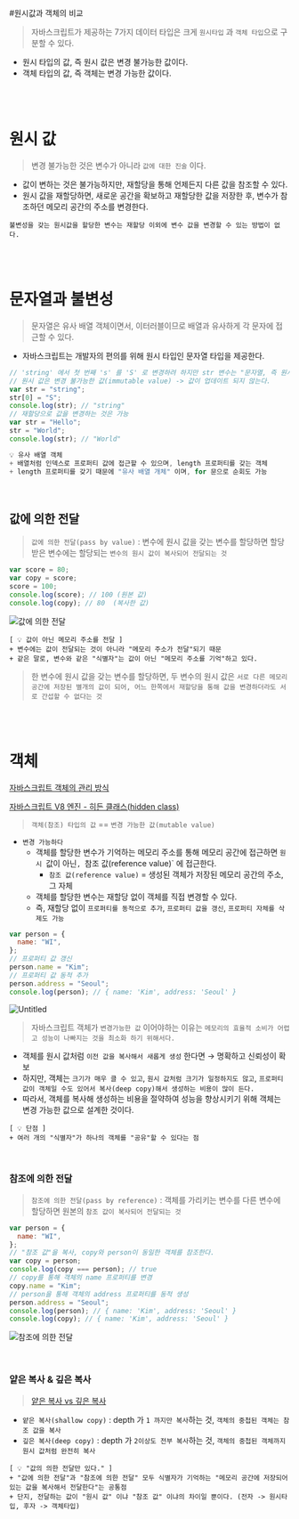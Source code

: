 #원시값과 객체의 비교

> 자바스크립트가 제공하는 7가지 데이터 타입은 크게 `원시타입` 과 `객체 타입`으로 구분할 수 있다.

- 원시 타입의 값, 즉 원시 값은 변경 불가능한 값이다.
- 객체 타입의 값, 즉 객체는 변경 가능한 값이다.

<br>
<br>

# 원시 값

> 변경 불가능한 것은 변수가 아니라 `값에 대한 진술` 이다.

- 값이 변하는 것은 불가능하지만, 재할당을 통해 언제든지 다른 값을 참조할 수 있다.
- 원시 값을 재할당하면, 새로운 공간을 확보하고 재할당한 값을 저장한 후, 변수가 참조하던 메모리 공간의 주소를 변경한다.

`불변성을 갖는 원시값을 할당한 변수는 재할당 이외에 변수 값을 변경할 수 있는 방법이 없다.`

<br>
<br>

# 문자열과 불변성

> 문자열은 유사 배열 객체이면서, 이터러블이므로 배열과 유사하게 각 문자에 접근할 수 있다.

- 자바스크립트는 개발자의 편의를 위해 원시 타입인 문자열 타입을 제공한다.

```jsx
// 'string' 에서 첫 번째 's' 를 'S' 로 변경하려 하지만 str 변수는 "문자열, 즉 원시 값"
// 원시 값은 변경 불가능한 값(immutable value) -> 값이 업데이트 되지 않는다.
var str = "string";
str[0] = "S";
console.log(str); // "string"
// 재할당으로 값을 변경하는 것은 가능
var str = "Hello";
str = "World";
console.log(str); // "World"
```

```jsx
💡 유사 배열 객체
+ 배열처럼 인덱스로 프로퍼티 값에 접근할 수 있으며, length 프로퍼티를 갖는 객체
+ length 프로퍼티를 갖기 때문에 "유사 배열 개체" 이며, for 문으로 순회도 가능
```

<br>

## 값에 의한 전달

> `값에 의한 전달(pass by value)` : 변수에 원시 값을 갖는 변수를 할당하면 할당받은 변수에는 할당되는 `변수의 원시 값이 복사되어 전달되는 것`

```jsx
var score = 80;
var copy = score;
score = 100;
console.log(score); // 100 (원본 값)
console.log(copy); // 80  (복사한 값)
```

![값에 의한 전달](https://publizm.github.io/static/26d07019c1d783aa33e89e4e9569378e/867c0/memory_change.jpg)

```
[ 💡 값이 아닌 메모리 주소를 전달 ]
+ 변수에는 값이 전달되는 것이 아니라 "메모리 주소가 전달"되기 때문
+ 같은 말로, 변수와 같은 "식별자"는 값이 아닌 "메모리 주소를 기억"하고 있다.
```

> 한 변수에 원시 값을 갖는 변수를 할당하면, 두 변수의 원시 값은 `서로 다른 메모리 공간에 저장된 별개의 값이 되어, 어느 한쪽에서 재할당을 통해 값을 변경하더라도 서로 간섭할 수 없다는 것`

<br>
<br>

# 객체

[자바스크립트 객체의 관리 방식](<[https://codeburst.io/objects-and-hash-tables-in-javascript-a472ad1940d9](https://codeburst.io/objects-and-hash-tables-in-javascript-a472ad1940d9)>)

[자바스크립트 V8 엔진 - 히든 클래스(hidden class)](<[https://meetup.toast.com/posts/78](https://meetup.toast.com/posts/78)>)

> `객체(참조) 타입의 값` == `변경 가능한 값(mutable value)`

- `변경 가능하다`
  - 객체를 할당한 변수가 기억하는 메모리 주소를 통해 메모리 공간에 접근하면 `원시 `값이 아닌`, `참조 값(reference value)` 에 접근한다.
    - `참조 값(reference value)` = 생성된 객체가 저장된 메모리 공간의 주소, 그 자체
  - 객체를 할당한 변수는 재할당 없이 객체를 직접 변경할 수 있다.
  - 즉, 재할당 없이 `프로퍼티를 동적으로 추가`, `프로퍼티 값을 갱신`, `프로퍼티 자체를 삭제도 가능`

```jsx
var person = {
  name: "WI",
};
// 프로퍼티 값 갱신
person.name = "Kim";
// 프로퍼티 값 동적 추가
person.address = "Seoul";
console.log(person); // { name: 'Kim', address: 'Seoul' }
```

![Untitled](https://publizm.github.io/static/01d4e5c59a62aa8d5f44a2b9a8879da6/867c0/memory_add.jpg)

> 자바스크립트 객체가 `변경가능한 값` 이어야하는 이유는 `메모리의 효율적 소비가 어렵고 성능이 나빠지는 것을 최소화 하기 위해서다.`

- 객체를 원시 값처럼 `이전 값을 복사해서 새롭게 생성` 한다면 → 명확하고 신뢰성이 확보
- 하지만, 객체는 `크기가 매우 클 수 있고`, `원시 값처럼 크기가 일정하지도 않고`, `프로퍼티 값이 객체일 수도 있어서 복사(deep copy)해서 생성하는 비용이 많이 든다.`
- 따라서, 객체를 복사해 생성하는 비용을 절약하여 성능을 향상시키기 위해 객체는 변경 가능한 값으로 설계한 것이다.

```
[ 💡 단점 ]
+ 여러 개의 "식별자"가 하나의 객체를 "공유"할 수 있다는 점
```

<br>

### 참조에 의한 전달

> `참조에 의한 전달(pass by reference)` : 객체를 가리키는 변수를 다른 변수에 할당하면 원본의 `참조 값이 복사되어 전달되는 것`

```jsx
var person = {
  name: "WI",
};
// "참조 값"을 복사, copy와 person이 동일한 객체를 참조한다.
var copy = person;
console.log(copy === person); // true
// copy를 통해 객체의 name 프로퍼티를 변경
copy.name = "Kim";
// person을 통해 객체의 address 프로퍼티를 동적 생성
person.address = "Seoul";
console.log(person); // { name: 'Kim', address: 'Seoul' }
console.log(copy); // { name: 'Kim', address: 'Seoul' }
```

![참조에 의한 전달](https://publizm.github.io/static/06e7e7bcae8c1794c5af8a552873311d/867c0/memory_reference.jpg)

<br>

### 얕은 복사 & 깊은 복사

> [얕은 복사 vs 깊은 복사](<[https://www.zerocho.com/category/JavaScript/post/5750d384b73ae5152792188d](https://www.zerocho.com/category/JavaScript/post/5750d384b73ae5152792188d)>)

- `얕은 복사(shallow copy)` : depth 가 `1 까지만 복사`하는 것, `객체의 중첩된 객체는 참조 값을 복사`
- `깊은 복사(deep copy)` : depth 가 `2이상도 전부 복사`하는 것, `객체의 중첩된 객체까지 원시 값처럼 완전히 복사`

```
[ 💡 "값의 의한 전달만 있다." ]
+ "값에 의한 전달"과 "참조에 의한 전달" 모두 식별자가 기억하는 "메모리 공간에 저장되어 있는 값을 복사해서 전달한다"는 공통점
+ 단지, 전달하는 값이 "원시 값" 이냐 "참조 값" 이냐의 차이일 뿐이다. (전자 -> 원시타입, 후자 -> 객체타입)
```
